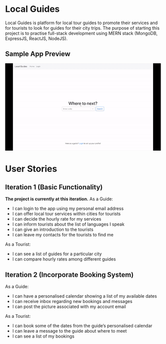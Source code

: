 # Local Guides
Local Guides is platform for local tour guides to promote their services and for tourists to look for guides for their city trips. The purpose of starting this project is to practise full-stack development using MERN stack (MongoDB, ExpressJS, ReactJS, NodeJS).

## Sample App Preview
![image](others/demo.gif)

# User Stories
## Iteration 1 (Basic Functionality)
**The project is currently at this iteration.**
As a Guide:
- I can login to the app using my personal email address
- I can offer local tour services within cities for tourists
- I can decide the hourly rate for my services
- I can inform tourists about the list of languages I speak
- I can give an introduction to the tourists
- I can leave my contacts for the tourists to find me

As a Tourist:
- I can see a list of guides for a particular city
- I can compare hourly rates among different guides

## Iteration 2 (Incorporate Booking System)
As a Guide:
- I can have a personalised calendar showing a list of my available dates
- I can receive inbox regarding new bookings and messages
- I can post the picture associated with my account email

As a Tourist:
- I can book some of the dates from the guide’s personalised calendar
- I can leave a message to the guide about where to meet
- I can see a list of my bookings
